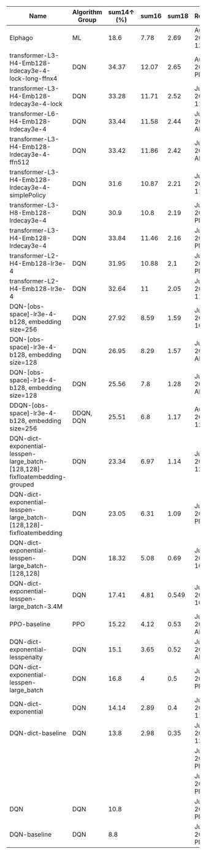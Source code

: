 
Name | Algorithm Group | sum14↑ (%) | sum16 | sum18 | Registered | Note | insight
-- | -- | -- | -- | -- | -- | -- | --
Elphago | ML | 18.6 | 7.78 | 2.69 | August 26, 2023 12:12 AM | Previous SOTA |  
transformer-L3-H4-Emb128-lrdecay3e-4-lock-long-ffnx4 | DQN | 34.37 | 12.07 | 2.65 | August 1, 2023 2:31 PM | 3 layer, 6000k epoch (total 34h) |  
transformer-L3-H4-Emb128-lrdecay3e-4-lock | DQN | 33.28 | 11.71 | 2.52 | July 25, 2023 11:54 PM | 3-Layer transformer encoder, 4 Head, step 2000k, LR decat(exponential to 3e-5, warm-up 200k), LOCK embedding 추가 | apply lock embedding
transformer-L6-H4-Emb128-lrdecay3e-4 | DQN | 33.44 | 11.58 | 2.44 | July 24, 2023 2:21 AM | 6-layer | 6L>3L
transformer-L3-H4-Emb128-lrdecay3e-4-ffn512 | DQN | 33.42 | 11.86 | 2.42 | July 24, 2023 2:22 AM | 3-Layer transformer encoder, 4 head, step 2000k, LR decat(exponential to 3e-5, warm-up 200k), FFN hiddendim 512 | FFNx4 is better than x2
transformer-L3-H4-Emb128-lrdecay3e-4-simplePolicy | DQN | 31.6 | 10.87 | 2.21 | July 25, 2023 11:55 PM | FeatureExtractor는 Transformer, Policy는 MLP | complex policy is better
transformer-L3-H8-Emb128-lrdecay3e-4 | DQN | 30.9 | 10.8 | 2.19 | July 22, 2023 8:50 PM | 3-Layer transformer encoder, 8 Head, step 2000k, LR decat(exponential to 3e-5, warm-up 200k) | 4 head is better than 8 head
transformer-L3-H4-Emb128-lrdecay3e-4 | DQN | 33.84 | 11.46 | 2.16 | July 22, 2023 8:50 PM | 3-Layer transformer encoder, 4 Head, step 2000k, LR decat(exponential to 3e-5, warm-up 200k) |  
transformer-L2-H4-Emb128-lr3e-4 | DQN | 31.95 | 10.88 | 2.1 | July 22, 2023 8:21 PM | 3-Layer transformer encoder, 4 Head, step 2000k |  
transformer-L2-H4-Emb128-lr3e-4 | DQN | 32.64 | 11 | 2.05 | July 22, 2023 11:03 PM | 3-Layer transformer encoder, 4 Head, step 2600k |  
DQN-[obs-space]-lr3e-4-b128, embedding size=256 | DQN | 27.92 | 8.59 | 1.59 | July 30, 2023 10:45 PM | commit hash #https://github.com/pylixir-team/pylixir/pull/25/commits/a27ac4627bb58fe11718a5c1631b08fb8a34801d |  
DQN-[obs-space]-lr3e-4-b128, embedding size=128 | DQN | 26.95 | 8.29 | 1.57 | July 21, 2023 1:54 AM | commit hash #https://github.com/pylixir-team/pylixir/pull/25/commits/a27ac4627bb58fe11718a5c1631b08fb8a34801d |  
DQN-[obs-space]-lr1e-4-b128, embedding size=128 | DQN | 25.56 | 7.8 | 1.28 | July 21, 2023 1:37 AM | commit hash #https://github.com/pylixir-team/pylixir/pull/25/commits/a27ac4627bb58fe11718a5c1631b08fb8a34801d |  
DDQN-[obs-space]-lr3e-4-b128, embedding size=256 | DDQN, DQN | 25.51 | 6.8 | 1.17 | August 1, 2023 12:43 PM | commit hash #https://github.com/pylixir-team/pylixir/pull/25/commits/a27ac4627bb58fe11718a5c1631b08fb8a34801d에 double DQN만 적용 $\tau = 0.5$ (”DDQN”) | $\tau = 1$, target net update freq no improvement
DQN-dict-exponential-lesspen-large_batch-[128,128]-fixfloatembedding-grouped | DQN | 23.34 | 6.97 | 1.14 | July 21, 2023 12:45 AM | Model: [128, 128] Float embedding을 5개 float에 대해 동일한 연산을 하도록 변경 committee, board도 동일 속성에 대해 동일한 embedding이 적용되도록 변경 |  
DQN-dict-exponential-lesspen-large_batch-[128,128]-fixfloatembedding | DQN | 23.05 | 6.31 | 1.09 | July 19, 2023 7:44 PM | Model: [128, 128] Float embedding을 5개 float에 대해 동일한 연산을 하도록 변경 |  
DQN-dict-exponential-lesspen-large_batch-[128,128] | DQN | 18.32 | 5.08 | 0.69 | July 30, 2023 10:47 PM | Model: [128, 128] |  
DQN-dict-exponential-lesspen-large_batch-3.4M | DQN | 17.41 | 4.81 | 0.549 | July 30, 2023 10:47 PM | Batch size = 512 (very large batch) 3400k steps |  
PPO-baseline | PPO | 15.22 | 4.12 | 0.53 | July 14, 2023 3:03 AM | PPO, lr 3e-4 batch size 128 network 128,128 exp/less penalty reward |  
DQN-dict-exponential-lesspenalty | DQN | 15.1 | 3.65 | 0.52 | July 13, 2023 2:02 AM | exponential reward negative reward는 1/3로 책정 |  
DQN-dict-exponential-lesspen-large_batch | DQN | 16.8 | 4 | 0.5 | July 13, 2023 9:27 PM | Batch size = 512 (very large batch) 1500k steps |  
DQN-dict-exponential | DQN | 14.14 | 2.89 | 0.4 | July 12, 2023 11:59 PM | exponential reward ( 2 **first + 2 ** second) |  
DQN-dict-baseline | DQN | 13.8 | 2.98 | 0.35 | July 13, 2023 12:19 AM | reroll Available No stop when wrong action |  
  |   |   |   |   | July 25, 2023 7:17 PM |   |  
  |   |   |   |   | July 22, 2023 8:49 PM |   |  
DQN | DQN | 10.8 |   |   | July 9, 2023 4:21 PM | DQN_3 (DQN_1:5e5) |  
DQN-baseline | DQN | 8.8 |   |   | July 8, 2023 4:23 PM | [128, 128], $\tau$=0.5 (”DQN_2”) |  
